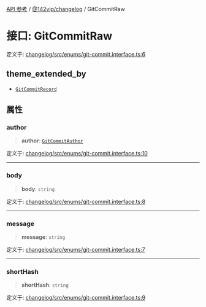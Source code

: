 [API 参考](../wiki/Home) / [@142vip/changelog](../wiki/@142vip.changelog) / GitCommitRaw

# 接口: GitCommitRaw

定义于: [changelog/src/enums/git-commit.interface.ts:6](https://github.com/142vip/core-x/blob/58a4aca72f73ebc92491a458c9b83754486dc296/packages/changelog/src/enums/git-commit.interface.ts#L6)

## theme\_extended\_by

* [`GitCommitRecord`](../wiki/@142vip.changelog.%E6%8E%A5%E5%8F%A3.GitCommitRecord)

## 属性

### author

> **author**: [`GitCommitAuthor`](../wiki/@142vip.changelog.%E6%8E%A5%E5%8F%A3.GitCommitAuthor)

定义于: [changelog/src/enums/git-commit.interface.ts:10](https://github.com/142vip/core-x/blob/58a4aca72f73ebc92491a458c9b83754486dc296/packages/changelog/src/enums/git-commit.interface.ts#L10)

***

### body

> **body**: `string`

定义于: [changelog/src/enums/git-commit.interface.ts:8](https://github.com/142vip/core-x/blob/58a4aca72f73ebc92491a458c9b83754486dc296/packages/changelog/src/enums/git-commit.interface.ts#L8)

***

### message

> **message**: `string`

定义于: [changelog/src/enums/git-commit.interface.ts:7](https://github.com/142vip/core-x/blob/58a4aca72f73ebc92491a458c9b83754486dc296/packages/changelog/src/enums/git-commit.interface.ts#L7)

***

### shortHash

> **shortHash**: `string`

定义于: [changelog/src/enums/git-commit.interface.ts:9](https://github.com/142vip/core-x/blob/58a4aca72f73ebc92491a458c9b83754486dc296/packages/changelog/src/enums/git-commit.interface.ts#L9)
